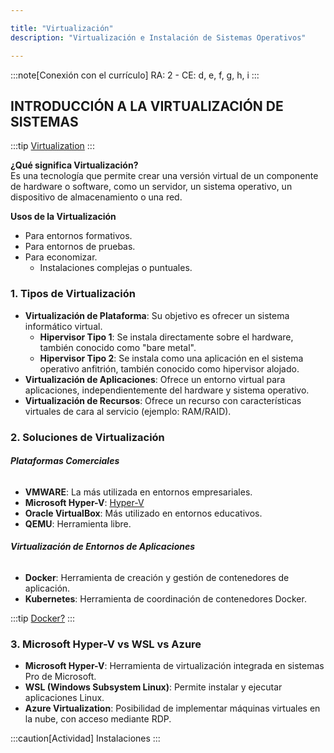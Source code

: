 ```yaml
---

title: "Virtualización"
description: "Virtualización e Instalación de Sistemas Operativos"

---
```


:::note[Conexión con el currículo]
RA: 2 - CE: d, e, f, g, h, i
:::

## **INTRODUCCIÓN A LA VIRTUALIZACIÓN DE SISTEMAS**

:::tip
[Virtualization](https://www.youtube.com/watch?v=UBVVq-xz5i0)
:::

**¿Qué significa Virtualización?**  
Es una tecnología que permite crear una versión virtual de un componente de hardware o software, como un servidor, un sistema operativo, un dispositivo de almacenamiento o una red. 

**Usos de la Virtualización**

- Para entornos formativos.
- Para entornos de pruebas.
- Para economizar.
  - Instalaciones complejas o puntuales.

### 1. Tipos de Virtualización

- **Virtualización de Plataforma**: Su objetivo es ofrecer un sistema informático virtual.
  - **Hipervisor Tipo 1**: Se instala directamente sobre el hardware, también conocido como "bare metal".
  - **Hipervisor Tipo 2**: Se instala como una aplicación en el sistema operativo anfitrión, también conocido como hipervisor alojado.
- **Virtualización de Aplicaciones**: Ofrece un entorno virtual para aplicaciones, independientemente del hardware y sistema operativo.
- **Virtualización de Recursos**: Ofrece un recurso con características virtuales de cara al servicio (ejemplo: RAM/RAID).

### 2. Soluciones de Virtualización

###### **Plataformas Comerciales**

- **VMWARE**: La más utilizada en entornos empresariales.
- **Microsoft Hyper-V**: [Hyper-V](https://learn.microsoft.com/es-es/virtualization/hyper-v-on-windows/about/)
- **Oracle VirtualBox**: Más utilizado en entornos educativos.
- **QEMU**: Herramienta libre.

###### **Virtualización de Entornos de Aplicaciones**

- **Docker**: Herramienta de creación y gestión de contenedores de aplicación.
- **Kubernetes**: Herramienta de coordinación de contenedores Docker.

:::tip
[Docker?](https://www.youtube.com/shorts/EyXYFlYIs3w)
:::

### 3. Microsoft Hyper-V vs WSL vs Azure

- **Microsoft Hyper-V**: Herramienta de virtualización integrada en sistemas Pro de Microsoft.
- **WSL (Windows Subsystem Linux)**: Permite instalar y ejecutar aplicaciones Linux.
- **Azure Virtualization**: Posibilidad de implementar máquinas virtuales en la nube, con acceso mediante RDP.

:::caution[Actividad]
Instalaciones
:::
